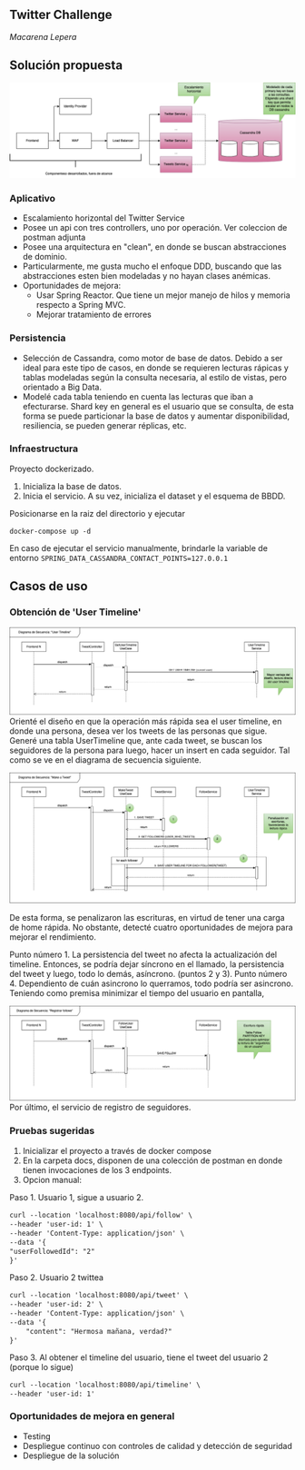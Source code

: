 ## Twitter Challenge
_Macarena Lepera_

## Solución propuesta
![Diagrama de componentes](./docs/DIAGRAMA_COMPONENTES.png)

### Aplicativo
- Escalamiento horizontal del Twitter Service
- Posee un api con tres controllers, uno por operación. Ver coleccion de postman adjunta
- Posee una arquitectura en "clean", en donde se buscan abstracciones de dominio.
- Particularmente, me gusta mucho el enfoque DDD, buscando que las abstracciones esten bien modeladas y no hayan clases anémicas.
- Oportunidades de mejora:
  - Usar Spring Reactor. Que tiene un mejor manejo de hilos y memoria respecto a Spring MVC.
  - Mejorar tratamiento de errores

### Persistencia
- Selección de Cassandra, como motor de base de datos. Debido a ser ideal para este tipo de casos, en donde se requieren lecturas rápicas y tablas modeladas según la consulta necesaria, al estilo de vistas, pero orientado a Big Data. 
- Modelé cada tabla teniendo en cuenta las lecturas que iban a efecturarse. Shard key en general es el usuario que se consulta, de esta forma se puede particionar la base de datos y aumentar disponibilidad, resiliencia, se pueden generar réplicas, etc.

### Infraestructura
Proyecto dockerizado.
1. Inicializa la base de datos.
2. Inicia el servicio. A su vez, inicializa el dataset y el esquema de BBDD.

Posicionarse en la raiz del directorio y ejecutar
```
docker-compose up -d
```

En caso de ejecutar el servicio manualmente, brindarle la variable de entorno `SPRING_DATA_CASSANDRA_CONTACT_POINTS=127.0.0.1`


## Casos de uso

### Obtención de 'User Timeline'

![Diagrama de secuencia_timeline](./docs/DIAGRAMA_SECUENCIA_USER_TIMELINE.png)
Orienté el diseño en que la operación más rápida sea el user timeline, en donde una persona, desea ver los tweets de las personas que sigue.
Generé una tabla UserTimeline que, ante cada tweet, se buscan los seguidores de la persona para luego, hacer un insert en cada seguidor. Tal como se ve en el diagrama de secuencia siguiente.

![Diagrama de_secuencia_tweet](./docs/DIAGRAMA_SECUENCIA_TWEET.png)

De esta forma, se penalizaron las escrituras, en virtud de tener una carga de home rápida.
No obstante, detecté cuatro oportunidades de mejora para mejorar el rendimiento. 

Punto número 1. La persistencia del tweet no afecta la actualización del timeline. Entonces, se podría dejar síncrono en el llamado, la persistencia del tweet y luego, todo lo demás, asíncrono. (puntos 2 y 3).
Punto número 4. Dependiento de cuán asincrono lo querramos, todo podría ser asincrono. Teniendo como premisa minimizar el tiempo del usuario en pantalla, 


![Diagrama de secuencia_follow](./docs/DIAGRAMA_SECUENCIA_FOLLOW.png)
Por último, el servicio de registro de seguidores.

### Pruebas sugeridas
1. Inicializar el proyecto a través de docker compose
2. En la carpeta docs, disponen de una colección de postman en donde tienen invocaciones de los 3 endpoints.
3. Opcion manual:

Paso 1. Usuario 1, sigue a usuario 2.
```
curl --location 'localhost:8080/api/follow' \
--header 'user-id: 1' \
--header 'Content-Type: application/json' \
--data '{
"userFollowedId": "2"
}'
```

Paso 2. Usuario 2 twittea

```
curl --location 'localhost:8080/api/tweet' \
--header 'user-id: 2' \
--header 'Content-Type: application/json' \
--data '{
    "content": "Hermosa mañana, verdad?"
}'
```

Paso 3. Al obtener el timeline del usuario, tiene el tweet del usuario 2 (porque lo sigue)
```
curl --location 'localhost:8080/api/timeline' \
--header 'user-id: 1'
```


### Oportunidades de mejora en general
- Testing
- Despliegue continuo con controles de calidad y detección de seguridad
- Despliegue de la solución
